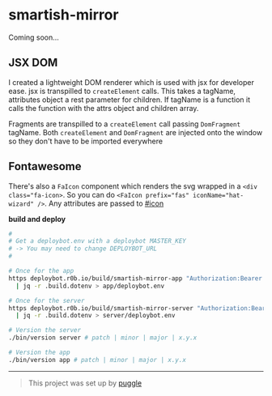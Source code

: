 # smartish-mirror

Coming soon...

## JSX DOM

I created a lightweight DOM renderer which is used with jsx for developer ease.
jsx is transpilled to `createElement` calls.
This takes a tagName, attributes object a rest parameter for children.
If tagName is a function it calls the function with the attrs object and children array.

Fragments are transpilled to a `createElement` call passing `DomFragment` tagName.
Both `createElement` and `DomFragment` are injected onto the window
so they don't have to be imported everywhere

## Fontawesome

There's also a `FaIcon` component which renders the svg wrapped in a `<div class="fa-icon>`.
So you can do `<FaIcon prefix="fas" iconName="hat-wizard" />`.
Any attributes are passed to [#icon](https://fontawesome.com/how-to-use/with-the-api/setup/getting-started)

**build and deploy**

```bash
#
# Get a deploybot.env with a deploybot MASTER_KEY
# -> You may need to change DEPLOYBOT_URL
#

# Once for the app
https deploybot.r0b.io/build/smartish-mirror-app "Authorization:Bearer $MASTER_KEY" \
  | jq -r .build.dotenv > app/deploybot.env

# Once for the server
https deploybot.r0b.io/build/smartish-mirror-server "Authorization:Bearer $MASTER_KEY" \
  | jq -r .build.dotenv > server/deploybot.env

# Version the server
./bin/version server # patch | minor | major | x.y.x

# Version the app
./bin/version app # patch | minor | major | x.y.x
```

---

> This project was set up by [puggle](https://npm.im/puggle)
